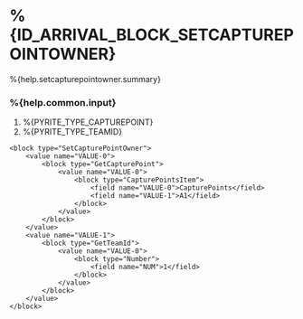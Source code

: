 # %{ID_ARRIVAL_BLOCK_SETCAPTUREPOINTOWNER}

%{help.setcapturepointowner.summary}

### %{help.common.input}

1. %{PYRITE_TYPE_CAPTUREPOINT}
2. %{PYRITE_TYPE_TEAMID}

```
<block type="SetCapturePointOwner">
    <value name="VALUE-0">
        <block type="GetCapturePoint">
            <value name="VALUE-0">
                <block type="CapturePointsItem">
                    <field name="VALUE-0">CapturePoints</field>
                    <field name="VALUE-1">A1</field>
                </block>
            </value>
        </block>
    </value>
    <value name="VALUE-1">
        <block type="GetTeamId">
            <value name="VALUE-0">
                <block type="Number">
                    <field name="NUM">1</field>
                </block>
            </value>
        </block>
    </value>
</block>
```
